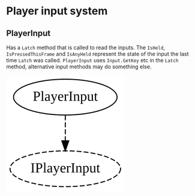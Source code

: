 # Player input system

## PlayerInput

Has a `Latch` method that is called to read the inputs. The `IsHeld`, `IsPressedThisFrame` and `IsAnyHeld`
represent the state of the input the last time `Latch` was called. `PlayerInput` uses `Input.GetKey` etc
in the `Latch` method, alternative input methods may do something else.

![Player input system](PlayerInput.svg)
